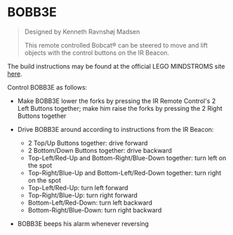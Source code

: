 # BOBB3E

> Designed by Kenneth Ravnshøj Madsen
>
> This remote controlled Bobcat® can be steered to move and lift objects with the control buttons on the IR Beacon.

The build instructions may be found at the official LEGO MINDSTROMS site [here](https://www.lego.com/cdn/cs/set/assets/blt1e45d9c2a9800e3c/BOBB3E.pdf).

Control BOBB3E as follows:

- Make BOBB3E lower the forks by pressing the IR Remote Control's 2 Left Buttons together; make him raise the forks by pressing the 2 Right Buttons together

- Drive BOBB3E around according to instructions from the IR Beacon:
    - 2 Top/Up Buttons together: drive forward
    - 2 Bottom/Down Buttons together: drive backward
    - Top-Left/Red-Up and Bottom-Right/Blue-Down together: turn left on the spot
    - Top-Right/Blue-Up and Bottom-Left/Red-Down together: turn right on the spot
    - Top-Left/Red-Up: turn left forward
    - Top-Right/Blue-Up: turn right forward
    - Bottom-Left/Red-Down: turn left backward
    - Bottom-Right/Blue-Down: turn right backward

- BOBB3E beeps his alarm whenever reversing
